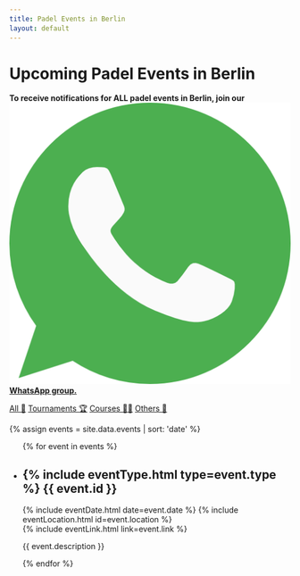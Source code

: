 ```yaml
---
title: Padel Events in Berlin
layout: default
---
```

<script src="{{ base.url | prepend: site.url }}/assets/js/filter-events.js"></script>
<script>
window.onload = function(){
    hideEventsBefore(Date.now());
    hideByType();
}
</script>

# Upcoming Padel Events in Berlin

**To receive notifications for ALL padel events in Berlin, join our
<a href="https://chat.whatsapp.com/DMy3rVa6NHdDgQZi2pmtmi" class="global-whatsapp-link">
<img src="/assets/images/whatsapp.png" alt="WhatsApp Icon">WhatsApp group.
</a>**

<div class="filter-links">
    <a href="#all" class="filter-link" data-type="all">All 📅</a>
    <a href="#tournaments" class="filter-link" data-type="tournament">Tournaments 🏆</a>
    <a href="#courses" class="filter-link" data-type="course">Courses 🏋🏼‍</a>
    <a href="#other" class="filter-link" data-type="other">Others 🎉</a>
</div>

{% assign events = site.data.events | sort: 'date' %}
<ul class="events-list" id="events-list">
{% for event in events %}
<li event-date="{{ event.registration_till}}" data-type="{{ event.type}}">
    <h2> {% include eventType.html type=event.type %}
{{ event.id }}</h2>
    <div class="event-details">
        {% include eventDate.html date=event.date %} 
        {% include eventLocation.html id=event.location %}
    </div>
    {% include eventLink.html link=event.link %}
    <p class="event-description">{{ event.description }}</p>
 </li>   
{% endfor %}
</ul>





